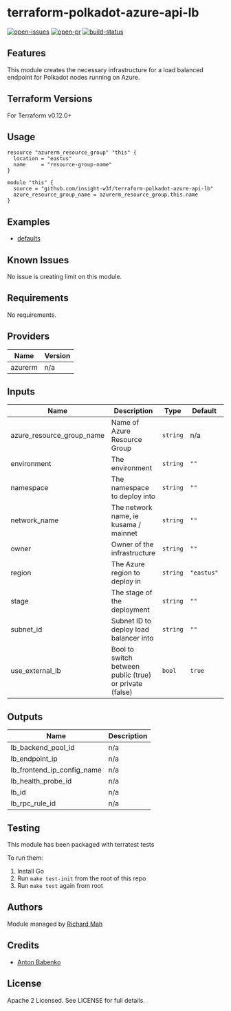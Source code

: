 # terraform-polkadot-azure-api-lb

[![open-issues](https://img.shields.io/github/issues-raw/insight-w3f/terraform-polkadot-azure-api-lb?style=for-the-badge)](https://github.com/insight-w3f/terraform-polkadot-azure-api-lb/issues)
[![open-pr](https://img.shields.io/github/issues-pr-raw/insight-w3f/terraform-polkadot-azure-api-lb?style=for-the-badge)](https://github.com/insight-w3f/terraform-polkadot-azure-api-lb/pulls)
[![build-status](https://circleci.com/gh/insight-w3f/terraform-polkadot-azure-api-lb.svg?style=svg)](https://circleci.com/gh/insight-w3f/terraform-polkadot-azure-api-lb)

## Features

This module creates the necessary infrastructure for a load balanced endpoint for Polkadot nodes running on Azure.

## Terraform Versions

For Terraform v0.12.0+

## Usage

```
resource "azurerm_resource_group" "this" {
  location = "eastus"
  name     = "resource-group-name"
}

module "this" {
  source = "github.com/insight-w3f/terraform-polkadot-azure-api-lb"
  azure_resource_group_name = azurerm_resource_group.this.name   
}
```
## Examples

- [defaults](https://github.com/insight-w3f/terraform-polkadot-azure-api-lb/tree/master/examples/defaults)

## Known  Issues
No issue is creating limit on this module.

<!-- BEGINNING OF PRE-COMMIT-TERRAFORM DOCS HOOK -->
## Requirements

No requirements.

## Providers

| Name | Version |
|------|---------|
| azurerm | n/a |

## Inputs

| Name | Description | Type | Default | Required |
|------|-------------|------|---------|:--------:|
| azure\_resource\_group\_name | Name of Azure Resource Group | `string` | n/a | yes |
| environment | The environment | `string` | `""` | no |
| namespace | The namespace to deploy into | `string` | `""` | no |
| network\_name | The network name, ie kusama / mainnet | `string` | `""` | no |
| owner | Owner of the infrastructure | `string` | `""` | no |
| region | The Azure region to deploy in | `string` | `"eastus"` | no |
| stage | The stage of the deployment | `string` | `""` | no |
| subnet\_id | Subnet ID to deploy load balancer into | `string` | `""` | no |
| use\_external\_lb | Bool to switch between public (true) or private (false) | `bool` | `true` | no |

## Outputs

| Name | Description |
|------|-------------|
| lb\_backend\_pool\_id | n/a |
| lb\_endpoint\_ip | n/a |
| lb\_frontend\_ip\_config\_name | n/a |
| lb\_health\_probe\_id | n/a |
| lb\_id | n/a |
| lb\_rpc\_rule\_id | n/a |

<!-- END OF PRE-COMMIT-TERRAFORM DOCS HOOK -->

## Testing
This module has been packaged with terratest tests

To run them:

1. Install Go
2. Run `make test-init` from the root of this repo
3. Run `make test` again from root

## Authors

Module managed by [Richard Mah](https://github.com/shinyfoil)

## Credits

- [Anton Babenko](https://github.com/antonbabenko)

## License

Apache 2 Licensed. See LICENSE for full details.